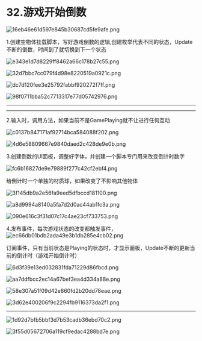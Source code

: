 # 32.游戏开始倒数

![16eb46e61d597e845b30687cd5fe9afe.png](image/16eb46e61d597e845b30687cd5fe9afe.png)

1.创建空物体挂载脚本，写好游戏倒数的逻辑,创建枚举代表不同的状态，Update不断的倒数，时间到了就切换到下一个状态

![e343e1d7d8229ff8462a66c178b27c55.png](image/e343e1d7d8229ff8462a66c178b27c55.png)

![32d7bbc7cc079f4d98e8220519a0921c.png](image/32d7bbc7cc079f4d98e8220519a0921c.png)

![dc7d120fee3e25792fabbf920272f7ff.png](image/dc7d120fee3e25792fabbf920272f7ff.png)

![98f0711bba52c7713317e77d05742976.png](image/98f0711bba52c7713317e77d05742976.png)

---

---

2.输入时，调用方法，如果当前不是GamePlaying就不让进行任何互动

![c0137b847171af92714bca584088f202.png](image/c0137b847171af92714bca584088f202.png)

![4d6e58809667e9840daed2c428de9e0b.png](image/4d6e58809667e9840daed2c428de9e0b.png)

3.创建倒数的UI面板，调整好字体，并创建一个脚本专门用来改变倒计时数字

![fc6b16827de9e79889f277c42cf2ebf4.png](image/fc6b16827de9e79889f277c42cf2ebf4.png)

给倒计时一个单独的材质球，如果改变了不影响其他物体

![3f145db9a2e56fa9eed5dfbccd181100.png](image/3f145db9a2e56fa9eed5dfbccd181100.png)

![a8d9994a8140a5fa7d2d0ac44ab1fc3a.png](image/a8d9994a8140a5fa7d2d0ac44ab1fc3a.png)

![090e616c3f31d07c17c4ae23cf733753.png](image/090e616c3f31d07c17c4ae23cf733753.png)

4.发布事件，每次游戏状态的改变都触发事件，![ec66db01bdb2ada49e3b1db285e4cb02.png](image/ec66db01bdb2ada49e3b1db285e4cb02.png)

订阅事件，只有当前状态是Playing的状态时，才显示面板，Update不断的更新当前的倒计时（游戏开始倒计时）

![6d3f39e13ed032831fda71229d86fbcd.png](image/6d3f39e13ed032831fda71229d86fbcd.png)

![aa7ddfbcc2ec14a67bef3ea4d334a88e.png](image/aa7ddfbcc2ec14a67bef3ea4d334a88e.png)

![58e307a51f09d42e860fd2b20dd78eae.png](image/58e307a51f09d42e860fd2b20dd78eae.png)

![3d62e400206f9c2294fb9116373da2f1.png](image/3d62e400206f9c2294fb9116373da2f1.png)

---

![1d92d7bfb5bbf3d7b53cadb36ebd70c2.png](image/1d92d7bfb5bbf3d7b53cadb36ebd70c2.png)

![3f55d05672706a119cf9edac4288bd7e.png](image/3f55d05672706a119cf9edac4288bd7e.png)
